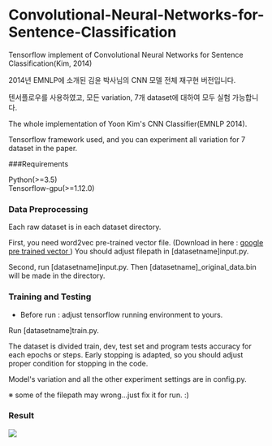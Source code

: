 # Convolutional-Neural-Networks-for-Sentence-Classification
Tensorflow implement of Convolutional Neural Networks for Sentence Classification(Kim, 2014)

2014년 EMNLP에 소개된 김윤 박사님의 CNN 모델 전체 재구현 버전입니다.

텐서플로우를 사용하였고, 모든 variation, 7개 dataset에 대하여 모두 실험 가능합니다.

The whole implementation of Yoon Kim's CNN Classifier(EMNLP 2014).

Tensorflow framework used, and you can experiment all variation for 7 dataset in the paper.

###Requirements

Python(>=3.5) \
Tensorflow-gpu(>=1.12.0)

### Data Preprocessing

Each raw dataset is in each dataset directory.

First, you need word2vec pre-trained vector file.
(Download in here : <a href = "https://translate.googleusercontent.com/translate_c?depth=1&hl=ko&prev=search&rurl=translate.google.com&sl=en&sp=nmt4&u=https://drive.google.com/file/d/0B7XkCwpI5KDYNlNUTTlSS21pQmM/edit%3Fusp%3Dsharing&xid=17259,15700022,15700186,15700190,15700253,15700256,15700259&usg=ALkJrhjmxptCcqmVqDCE9FCEOt3FKsoCfg"> google pre trained vector </a>)
You should adjust filepath in [datasetname]input.py.

Second, run [datasetname]input.py.
Then [datasetname]_original_data.bin will be made in the directory.

### Training and Testing

* Before run : adjust tensorflow running environment to yours. 

Run [datasetname]train.py.

The dataset is divided train, dev, test set and program tests accuracy for each epochs or steps.
Early stopping is adapted, so you should adjust proper condition for stopping in the code.


Model's variation and all the other experiment settings are in config.py.

※ some of the filepath may wrong...just fix it for run. :)

### Result

<img src = "https://lh3.googleusercontent.com/E81LT670tisyTa_ssv6q2VaulFox1IAqpMOh3Zwz53tyH7R5Q3lN8xOtWX0UPPVI31oWHN-BMh8A-sxTPizSvvyPBfPxzIEHh1NkKH1oJXeumX6fgkQaBEj9jeq1wYzG7ZwC60brr2KrOeLI3TNTSlpOx0KcRe7KfLr2UdrwqeGhW6PkfasisO2mK8Iy7fzGhxTIIP7p2UCjebcQBFUbnrn7qdz7p__H_9cmEoPib9Gr_dKcDodS9_Mlr7yPRUh3jcelFGbknG_Bzs_48NOykOeY-C9nROnqIFkt5vJncQwLUf2uj1N3Vi73g3STy7ixBI21eBwWBi9Kjnljo50cjhbSHmdNLBM5Y_dqmfEVVU9bNUf4V2N7FHXc9qe3H8egqAGcf8VCupE7TPz5K1H-X-7qetrrZd2nNeiASxpeFgGg9I-whrbOYqpQ8gfa6_JoPChXeK1KnisXBXklH-ivGSh_FUfZXqp56pYqscjhn661s5Mp1TUd14v0FjySfpQG3tieQ8eIPC-t8fFWlJc85-rOZ23j2bsD7q6Ydi8WGmm3m0a4uZXyHJofFBvvp3SHuFQYcuG6K2StpV_vlJ5wRf0zbl9IOYirvNQgTmy3xJziIE7kK6HrVIIbg3mMBmWwTWC9TtGehV26OnSAG2lOz-VCBRG4d7o=w1280-h421-no">




